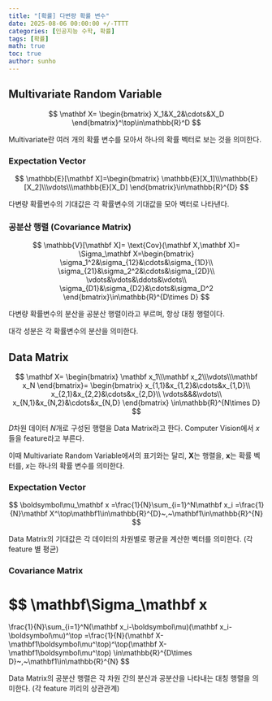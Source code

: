 ```yaml
---
title: "[확률] 다변량 확률 변수"
date: 2025-08-06 00:00:00 +/-TTTT
categories: [인공지능 수학, 확률]
tags: [확률]
math: true
toc: true
author: sunho
---
```


## Multivariate Random Variable

$$
\mathbf X=
\begin{bmatrix}
X_1&X_2&\cdots&X_D
\end{bmatrix}^\top\in\mathbb{R}^D
$$

Multivariate란 여러 개의 확률 변수를 모아서 하나의 확률 벡터로 보는 것을 의미한다.

### Expectation Vector

$$
\mathbb{E}[\mathbf X]=\begin{bmatrix}
\mathbb{E}[X_1]\\\mathbb{E}[X_2]\\\vdots\\\mathbb{E}[X_D]
\end{bmatrix}\in\mathbb{R}^{D}
$$

다변량 확률변수의 기대값은 각 확률변수의 기대값을 모아 벡터로 나타낸다.

### 공분산 행렬 (Covariance Matrix)

$$
\mathbb{V}[\mathbf X]=
\text{Cov}(\mathbf X,\mathbf X)=
\Sigma_\mathbf X=\begin{bmatrix}
\sigma_1^2&\sigma_{12}&\cdots&\sigma_{1D}\\
\sigma_{21}&\sigma_2^2&\cdots&\sigma_{2D}\\
\vdots&\vdots&\ddots&\vdots\\
\sigma_{D1}&\sigma_{D2}&\cdots&\sigma_D^2
\end{bmatrix}\in\mathbb{R}^{D\times D}
$$

다변량 확률변수의 분산을 공분산 행렬이라고 부르며, 항상 대칭 행렬이다.

대각 성분은 각 확률변수의 분산을 의미한다.

## Data Matrix

$$
\mathbf X=
\begin{bmatrix}
\mathbf x_1\\\mathbf x_2\\\vdots\\\mathbf x_N
\end{bmatrix}=
\begin{bmatrix}
x_{1,1}&x_{1,2}&\cdots&x_{1,D}\\
x_{2,1}&x_{2,2}&\cdots&x_{2,D}\\
\vdots&&&\vdots\\
x_{N,1}&x_{N,2}&\cdots&x_{N,D}
\end{bmatrix}
\in\mathbb{R}^{N\times D}
$$

$D$차원 데이터 $N$개로 구성된 행렬을 Data Matrix라고 한다. Computer Vision에서 $x$들을 feature라고 부른다.

이때 Multivariate Random Variable에서의 표기와는 달리, $\mathbf{X}$는 행렬을, $\mathbf{x}$는 확률 벡터를, $x$는 하나의 확률 변수를 의미한다.

### Expectation Vector

$$
\boldsymbol\mu_\mathbf x
=\frac{1}{N}\sum_{i=1}^N\mathbf x_i
=\frac{1}{N}\mathbf X^\top\mathbf1\in\mathbb{R}^{D}~,~\mathbf1\in\mathbb{R}^{N}
$$

Data Matrix의 기대값은 각 데이터의 차원별로 평균을 계산한 벡터를 의미한다. (각 feature 별 평균)

### Covariance Matrix

$$
\mathbf\Sigma_\mathbf x
=
\frac{1}{N}\sum_{i=1}^N(\mathbf x_i-\boldsymbol\mu)(\mathbf x_i-\boldsymbol\mu)^\top
=\frac{1}{N}(\mathbf X- \mathbf1\boldsymbol\mu^\top)^\top(\mathbf X-\mathbf1\boldsymbol\mu^\top)
\in\mathbb{R}^{D\times D}~,~\mathbf1\in\mathbb{R}^{N}
$$

Data Matrix의 공분산 행렬은 각 차원 간의 분산과 공분산을 나타내는 대칭 행렬을 의미한다. (각 feature 끼리의 상관관계)